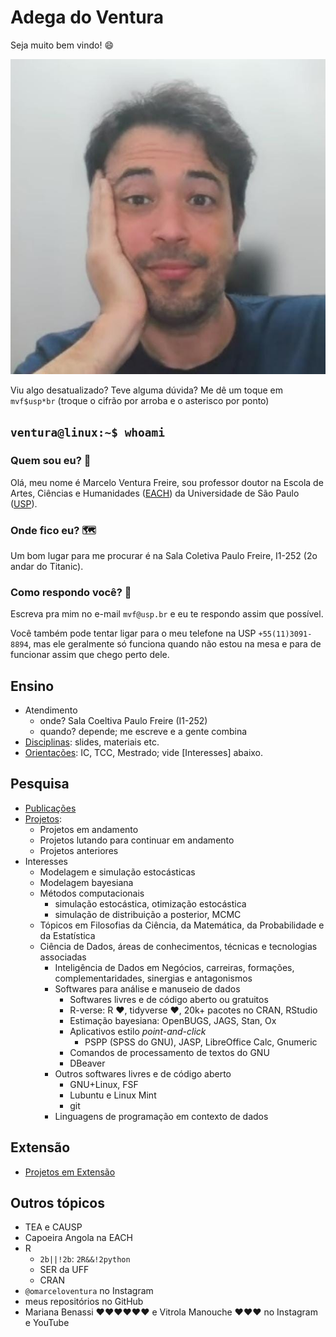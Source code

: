 # Adega do Ventura

Seja muito bem vindo! 😄

![Olá!](img/4x4-marcelo.jpeg)

Viu algo desatualizado? Teve alguma dúvida? Me dê um toque em `mvf$usp*br` (troque o cifrão por arroba e o asterisco por ponto)

## `ventura@linux:~$ whoami`

### Quem sou eu? 🤔

Olá, meu nome é Marcelo Ventura Freire, sou professor doutor na Escola de Artes, Ciências e Humanidades ([EACH](https://www.each.usp.br)) da Universidade de São Paulo ([USP](https://www.usp.br)).

### Onde fico eu? 🗺

Um bom lugar para me procurar é na Sala Coletiva Paulo Freire, I1-252 (2o andar do Titanic).

### Como respondo você? 🤷

Escreva pra mim no e-mail `mvf@usp.br` e eu te respondo assim que possível.

Você também pode tentar ligar para o meu telefone na USP `+55(11)3091-8894`, mas ele geralmente só funciona quando não estou na mesa e para de funcionar assim que chego perto dele.

## Ensino

-   Atendimento
    -   onde? Sala Coeltiva Paulo Freire (I1-252)
    -   quando? depende; me escreve e a gente combina
-   [Disciplinas](disciplinas.md): slides, materiais etc.
-   [Orientações](orientações.md): IC, TCC, Mestrado; vide [Interesses] abaixo.

## Pesquisa

-   [Publicações](publicações.md)
-   [Projetos](projetos.md):
    -   Projetos em andamento
    -   Projetos lutando para continuar em andamento
    -   Projetos anteriores
-   Interesses
    -   Modelagem e simulação estocásticas
    -   Modelagem bayesiana
    -   Métodos computacionais
        -   simulação estocástica, otimização estocástica
        -   simulação de distribuição a posterior, MCMC
    -   Tópicos em Filosofias da Ciência, da Matemática, da Probabilidade e da Estatística
    -   Ciência de Dados, áreas de conhecimentos, técnicas e tecnologias associadas
        -   Inteligência de Dados em Negócios, carreiras, formações, complementaridades, sinergias e antagonismos
        -   Softwares para análise e manuseio de dados 
            -   Softwares livres e de código aberto ou gratuitos
            -   R-verse: R ♥, tidyverse ♥, 20k+ pacotes no CRAN, RStudio
            -   Estimação bayesiana: OpenBUGS, JAGS, Stan, Ox
            -   Aplicativos estilo *point-and-click*
                -   PSPP (SPSS do GNU), JASP, LibreOffice Calc, Gnumeric
            -   Comandos de processamento de textos do GNU  
            -   DBeaver
        -   Outros softwares livres e de código aberto
            -   GNU+Linux, FSF
            -   Lubuntu e Linux Mint
            -   git
        -   Linguagens de programação em contexto de dados

<!--
- comandos de processamento de textos do GNU  
  - coreutils: 
    - csplit, expand/unexpand, head, join, numfmt, split, tac, tail
    - extras: fold, nl, 
  - pacotes GNU: gawk, sed, grep, make
  - pacotes adicionais: json_pp, jq
- Linguagens de programação em contexto de dados
  - uso geral: R, python, Julia, SQL, Haskell
  - domínio específico: bash script, awk, jq, expressões regulares, 
  - dados: JSON, xml

-->

## Extensão

- [Projetos em Extensão](extensão.md)

<!-- ## Cultura -->

<!-- ## Inovação -->

## Outros tópicos

-   TEA e CAUSP
-   Capoeira Angola na EACH
-   R
    -   `2b||!2b`: `2R&&!2python`
    -   SER da UFF
    -   CRAN
-   `@omarceloventura` no Instagram
-   meus repositórios no GitHub
-   Mariana Benassi ♥♥♥♥♥♥ e Vitrola Manouche ♥♥♥ no Instagram e YouTube
